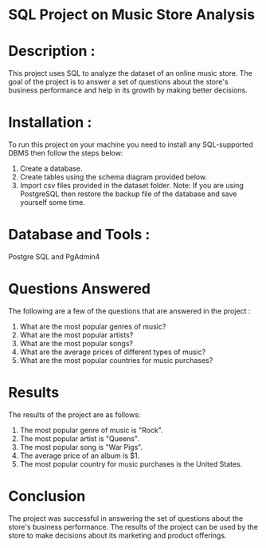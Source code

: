 # SQL Project on Music Store Analysis
# Description :
This project uses SQL to analyze the dataset of an online music store. The goal of the project is to answer a set of questions about the store's business performance and help in its growth by making better decisions.

# Installation :
To run this project on your machine you need to install any SQL-supported DBMS then follow the steps below:

1. Create a database.
2. Create tables using the schema diagram provided below.
3. Import csv files provided in the dataset folder.
Note: If you are using PostgreSQL then restore the backup file of the database and save yourself some time.

# Database and Tools :
Postgre SQL and PgAdmin4

# Questions Answered
The following are a few of the questions that are answered in the project :

1. What are the most popular genres of music?
2. What are the most popular artists?
3. What are the most popular songs?
4. What are the average prices of different types of music?
5. What are the most popular countries for music purchases?

# Results
The results of the project are as follows:

1. The most popular genre of music is "Rock".
2. The most popular artist is "Queens".
3. The most popular song is "War Pigs".
4. The average price of an album is $1.
5. The most popular country for music purchases is the United States.

# Conclusion
The project was successful in answering the set of questions about the store's business performance. The results of the project can be used by the store to make decisions about its marketing and product offerings.

